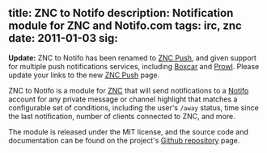 title: ZNC to Notifo
description: Notification module for ZNC and Notifo.com
tags: irc, znc
date: 2011-01-03
sig:
---

**Update:**
ZNC to Notifo has been renamed to [ZNC Push][], and given support for multiple push
notifications services, including [Boxcar][] and [Prowl][].  Please update your links
to the new [ZNC Push][] page.

ZNC to Notifo is a module for [ZNC][] that will send notifications to a [Notifo][] account
for any private message or channel highlight that matches a configurable set of conditions,
including the user's `/away` status, time since the last notification, number of clients
connected to ZNC, and more.

The module is released under the MIT license, and the source code and documentation can be
found on the project's [Github repository][github] page.

[github]: http://github.com/jreese/znc-notifo "ZNC to Notifo on Github"
[ZNC]: http://en.znc.in "ZNC, an advanced IRC bouncer"
[ZNC Push]: /projects/znc-push/

[Boxcar]: http://boxcar.io
[Notifo]: http://notifo.com
[Prowl]: http://www.prowlapp.com

